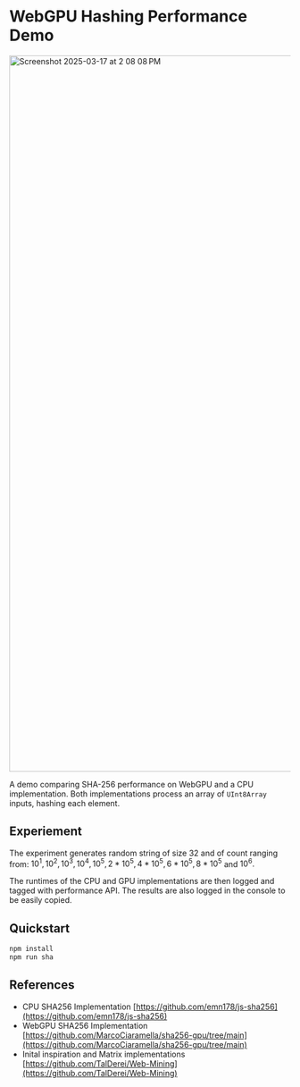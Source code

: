 # WebGPU Hashing Performance Demo

<img width="1282" alt="Screenshot 2025-03-17 at 2 08 08 PM" src="https://github.com/user-attachments/assets/9e5cb5e3-03a4-471e-ac31-ff0933daf2a6" />

A demo comparing SHA-256 performance on WebGPU and a CPU implementation. Both implementations process an array of `UInt8Array` inputs, hashing each element.

## Experiement

The experiment generates random string of size 32 and of count ranging from: $` 10^1, 10^2, 10^3, 10^4, 10^5, 2 * 10^5, 4 * 10^5, 6 * 10^5, 8 * 10^5 `$ and $` 10^6. `$

The runtimes of the CPU and GPU implementations are then logged and tagged with performance API. The results are also logged in the console to be easily copied.

## Quickstart

```bash
npm install
npm run sha
```

## References

- CPU SHA256 Implementation [https://github.com/emn178/js-sha256](https://github.com/emn178/js-sha256)
- WebGPU SHA256 Implementation [https://github.com/MarcoCiaramella/sha256-gpu/tree/main](https://github.com/MarcoCiaramella/sha256-gpu/tree/main)
- Inital inspiration and Matrix implementations [https://github.com/TalDerei/Web-Mining](https://github.com/TalDerei/Web-Mining)
